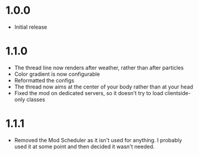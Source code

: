 # 1.0.0

- Initial release

# 1.1.0

- The thread line now renders after weather, rather than after particles
- Color gradient is now configurable
- Reformatted the configs
- The thread now aims at the center of your body rather than at your head
- Fixed the mod on dedicated servers, so it doesn't try to load clientside-only classes

# 1.1.1

- Removed the Mod Scheduler as it isn't used for anything. I probably used it at some point and then decided it wasn't needed.